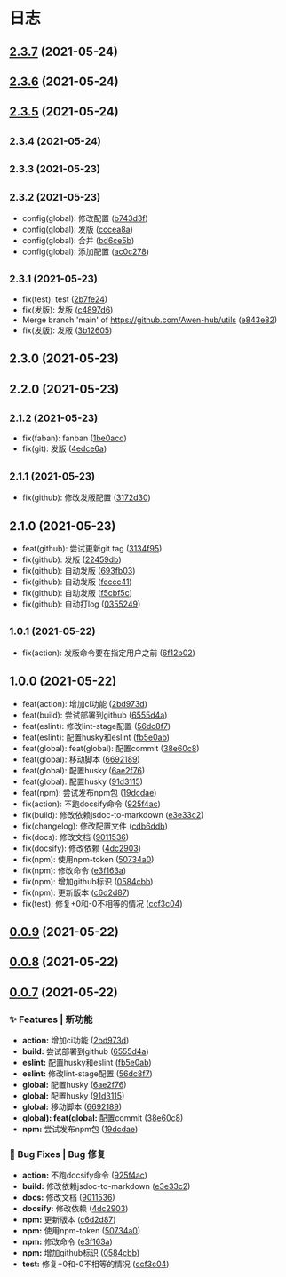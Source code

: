 # 日志

## [2.3.7](https://github.com/Awen-hub/utils/compare/v2.3.6...v2.3.7) (2021-05-24)

## [2.3.6](https://github.com/Awen-hub/utils/compare/v2.3.5...v2.3.6) (2021-05-24)

## [2.3.5](https://github.com/Awen-hub/utils/compare/v2.3.4...v2.3.5) (2021-05-24)

## <small>2.3.4 (2021-05-24)</small>

## <small>2.3.3 (2021-05-23)</small>

## <small>2.3.2 (2021-05-23)</small>

* config(global): 修改配置 ([b743d3f](https://github.com/Awen-hub/utils/commit/b743d3f))
* config(global): 发版 ([cccea8a](https://github.com/Awen-hub/utils/commit/cccea8a))
* config(global): 合并 ([bd6ce5b](https://github.com/Awen-hub/utils/commit/bd6ce5b))
* config(global): 添加配置 ([ac0c278](https://github.com/Awen-hub/utils/commit/ac0c278))

## <small>2.3.1 (2021-05-23)</small>

* fix(test): test ([2b7fe24](https://github.com/Awen-hub/utils/commit/2b7fe24))
* fix(发版): 发版 ([c4897d6](https://github.com/Awen-hub/utils/commit/c4897d6))
* Merge branch 'main' of https://github.com/Awen-hub/utils ([e843e82](https://github.com/Awen-hub/utils/commit/e843e82))
* fix(发版): 发版 ([3b12605](https://github.com/Awen-hub/utils/commit/3b12605))

## 2.3.0 (2021-05-23)

## 2.2.0 (2021-05-23)

## <small>2.1.2 (2021-05-23)</small>

* fix(faban): fanban ([1be0acd](https://github.com/Awen-hub/utils/commit/1be0acd))
* fix(git): 发版 ([4edce6a](https://github.com/Awen-hub/utils/commit/4edce6a))

## <small>2.1.1 (2021-05-23)</small>

* fix(github): 修改发版配置 ([3172d30](https://github.com/Awen-hub/utils/commit/3172d30))

## 2.1.0 (2021-05-23)

* feat(github): 尝试更新git tag ([3134f95](https://github.com/Awen-hub/utils/commit/3134f95))
* fix(github): 发版 ([22459db](https://github.com/Awen-hub/utils/commit/22459db))
* fix(github): 自动发版 ([693fb03](https://github.com/Awen-hub/utils/commit/693fb03))
* fix(github): 自动发版 ([fcccc41](https://github.com/Awen-hub/utils/commit/fcccc41))
* fix(github): 自动发版 ([f5cbf5c](https://github.com/Awen-hub/utils/commit/f5cbf5c))
* fix(github): 自动打log ([0355249](https://github.com/Awen-hub/utils/commit/0355249))

## <small>1.0.1 (2021-05-22)</small>

* fix(action): 发版命令要在指定用户之前 ([6f12b02](https://github.com/Awen-hub/utils/commit/6f12b02))

## 1.0.0 (2021-05-22)

* feat(action): 增加ci功能 ([2bd973d](https://github.com/Awen-hub/utils/commit/2bd973d))
* feat(build): 尝试部署到github ([6555d4a](https://github.com/Awen-hub/utils/commit/6555d4a))
* feat(eslint): 修改lint-stage配置 ([56dc8f7](https://github.com/Awen-hub/utils/commit/56dc8f7))
* feat(eslint): 配置husky和eslint ([fb5e0ab](https://github.com/Awen-hub/utils/commit/fb5e0ab))
* feat(global): feat(global): 配置commit ([38e60c8](https://github.com/Awen-hub/utils/commit/38e60c8))
* feat(global): 移动脚本 ([6692189](https://github.com/Awen-hub/utils/commit/6692189))
* feat(global): 配置husky ([6ae2f76](https://github.com/Awen-hub/utils/commit/6ae2f76))
* feat(global): 配置husky ([91d3115](https://github.com/Awen-hub/utils/commit/91d3115))
* feat(npm): 尝试发布npm包 ([19dcdae](https://github.com/Awen-hub/utils/commit/19dcdae))
* fix(action): 不跑docsify命令 ([925f4ac](https://github.com/Awen-hub/utils/commit/925f4ac))
* fix(build): 修改依赖jsdoc-to-markdown ([e3e33c2](https://github.com/Awen-hub/utils/commit/e3e33c2))
* fix(changelog): 修改配置文件 ([cdb6ddb](https://github.com/Awen-hub/utils/commit/cdb6ddb))
* fix(docs): 修改文档 ([9011536](https://github.com/Awen-hub/utils/commit/9011536))
* fix(docsify): 修改依赖 ([4dc2903](https://github.com/Awen-hub/utils/commit/4dc2903))
* fix(npm): 使用npm-token ([50734a0](https://github.com/Awen-hub/utils/commit/50734a0))
* fix(npm): 修改命令 ([e3f163a](https://github.com/Awen-hub/utils/commit/e3f163a))
* fix(npm): 增加github标识 ([0584cbb](https://github.com/Awen-hub/utils/commit/0584cbb))
* fix(npm): 更新版本 ([c6d2d87](https://github.com/Awen-hub/utils/commit/c6d2d87))
* fix(test): 修复+0和-0不相等的情况 ([ccf3c04](https://github.com/Awen-hub/utils/commit/ccf3c04))

## [0.0.9](https://github.com/Awen-hub/utils/compare/v0.0.8...v0.0.9) (2021-05-22)



## [0.0.8](https://github.com/Awen-hub/utils/compare/v0.0.7...v0.0.8) (2021-05-22)



## [0.0.7](https://github.com/Awen-hub/utils/compare/38e60c8...v0.0.7) (2021-05-22)


### ✨ Features | 新功能

* **action:** 增加ci功能 ([2bd973d](https://github.com/Awen-hub/utils/commit/2bd973d))
* **build:** 尝试部署到github ([6555d4a](https://github.com/Awen-hub/utils/commit/6555d4a))
* **eslint:** 配置husky和eslint ([fb5e0ab](https://github.com/Awen-hub/utils/commit/fb5e0ab))
* **eslint:** 修改lint-stage配置 ([56dc8f7](https://github.com/Awen-hub/utils/commit/56dc8f7))
* **global:** 配置husky ([6ae2f76](https://github.com/Awen-hub/utils/commit/6ae2f76))
* **global:** 配置husky ([91d3115](https://github.com/Awen-hub/utils/commit/91d3115))
* **global:** 移动脚本 ([6692189](https://github.com/Awen-hub/utils/commit/6692189))
* **global): feat(global:** 配置commit ([38e60c8](https://github.com/Awen-hub/utils/commit/38e60c8))
* **npm:** 尝试发布npm包 ([19dcdae](https://github.com/Awen-hub/utils/commit/19dcdae))


### 🐛 Bug Fixes | Bug 修复

* **action:** 不跑docsify命令 ([925f4ac](https://github.com/Awen-hub/utils/commit/925f4ac))
* **build:** 修改依赖jsdoc-to-markdown ([e3e33c2](https://github.com/Awen-hub/utils/commit/e3e33c2))
* **docs:** 修改文档 ([9011536](https://github.com/Awen-hub/utils/commit/9011536))
* **docsify:** 修改依赖 ([4dc2903](https://github.com/Awen-hub/utils/commit/4dc2903))
* **npm:** 更新版本 ([c6d2d87](https://github.com/Awen-hub/utils/commit/c6d2d87))
* **npm:** 使用npm-token ([50734a0](https://github.com/Awen-hub/utils/commit/50734a0))
* **npm:** 修改命令 ([e3f163a](https://github.com/Awen-hub/utils/commit/e3f163a))
* **npm:** 增加github标识 ([0584cbb](https://github.com/Awen-hub/utils/commit/0584cbb))
* **test:** 修复+0和-0不相等的情况 ([ccf3c04](https://github.com/Awen-hub/utils/commit/ccf3c04))
